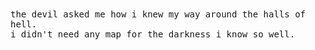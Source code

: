 <br/><br/>
<samp style="text-align: center">
  the devil asked me how i knew my way around the halls of hell.
  <br/>
  i didn't need any map for the darkness i know so well.
</samp>
<br/><br/>
<!--
**irvanmalik48/irvanmalik48** is a ✨ _special_ ✨ repository because its `README.md` (this file) appears on your GitHub profile.

Here are some ideas to get you started:

- 🔭 I’m currently working on ...
- 🌱 I’m currently learning ...
- 👯 I’m looking to collaborate on ...
- 🤔 I’m looking for help with ...
- 💬 Ask me about ...
- 📫 How to reach me: ...
- 😄 Pronouns: ...
- ⚡ Fun fact: ...
-->
